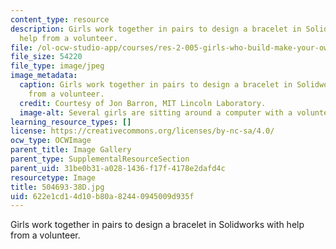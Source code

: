 ```yaml
---
content_type: resource
description: Girls work together in pairs to design a bracelet in Solidworks with
  help from a volunteer.
file: /ol-ocw-studio-app/courses/res-2-005-girls-who-build-make-your-own-wearables-workshop-spring-2015/622e1cd14d10b80a82440945009d935f_504693-38D.jpg
file_size: 54220
file_type: image/jpeg
image_metadata:
  caption: Girls work together in pairs to design a bracelet in Solidworks with help
    from a volunteer.
  credit: Courtesy of Jon Barron, MIT Lincoln Laboratory.
  image-alt: Several girls are sitting around a computer with a volunteer.
learning_resource_types: []
license: https://creativecommons.org/licenses/by-nc-sa/4.0/
ocw_type: OCWImage
parent_title: Image Gallery
parent_type: SupplementalResourceSection
parent_uid: 31be0b31-a028-1436-f17f-4178e2dafd4c
resourcetype: Image
title: 504693-38D.jpg
uid: 622e1cd1-4d10-b80a-8244-0945009d935f
---
```

Girls work together in pairs to design a bracelet in Solidworks with help from a volunteer.